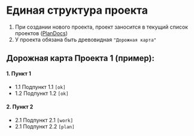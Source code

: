 # Единая структура проекта

1. При создании нового проекта, проект заносится в текущий список проектов ([PlanDocs](https://github.com/Ardbot/plan-docs))
2. У проекта обязана быть древовидная `"Дорожная карта"`


## Дорожная карта Проекта 1 (пример):
#### 1. Пункт 1
+ 1.1 Подпункт 1.1  `[ok]`
+ 1.2 Подпункт 1.2  `[ok]`
#### 2. Пункт 2
+ 2.1 Подпункт 2.1  `[work]`
+ 2.1 Подпункт 2.2  `[plan]`

